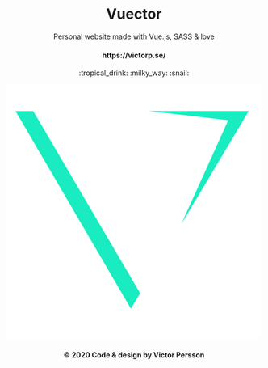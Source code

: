 <p align="center">
  <h1 align="center"> Vuector </h1>
  <p align="center"> Personal website made with Vue.js, SASS & love</p>
  <h4 align="center"> https://victorp.se/ </h4>
  <p align="center"> :tropical_drink: :milky_way: :snail: </p>
  <img src="client/src/assets/green.png""><br>
  <h4  align="center" >© 2020 Code & design by Victor Persson </h4>
</p>
